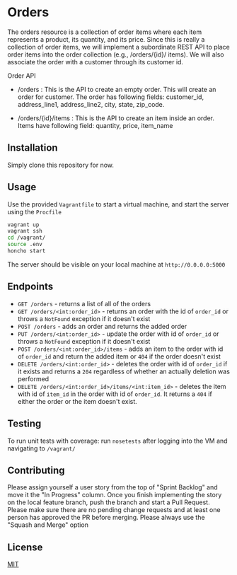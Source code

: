 # Orders

The orders resource is a collection of order items where each item represents a product, its quantity, and its price. Since this is really a collection of order items, we will implement a subordinate REST API to place order items into the order collection (e.g., /orders/{id}/ items). We will also associate the order with a customer through its customer id.

Order API
 
* /orders : This is the API to create an empty order. This will create an order for customer. The order has following fields:
  customer_id, address_line1, address_line2, city, state, zip_code.

* /orders/{id}/items : This is the API to create an item inside an order. Items have following field:
  quantity, price, item_name

## Installation

Simply clone this repository for now. 

## Usage

Use the provided `Vagrantfile` to start a virtual machine, and start the server using the `Procfile`

```bash
vagrant up
vagrant ssh
cd /vagrant/
source .env
honcho start
```

The server should be visible on your local machine at `http://0.0.0.0:5000`

## Endpoints
- `GET /orders` - returns a list of all of the orders
- `GET /orders/<int:order_id>` - returns an order with the id of `order_id` or throws a `NotFound` exception if it doesn't exist
- `POST /orders` - adds an order and returns the added order
- `PUT /orders/<int:order_id>` - update the order with id of `order_id` or throws a `NotFound` exception if it doesn't exist
- `POST /orders/<int:order_id>/items` - adds an item to the order with id of `order_id` and return the added item or `404` if the order doesn't exist
- `DELETE /orders/<int:order_id>` - deletes the order with id of `order_id` if it exists and returns a `204` regardless of whether an actually deletion was performed
- `DELETE /orders/<int:order_id>/items/<int:item_id>` - deletes the item with id of `item_id` in the order with id of `order_id`. It returns a `404` if either the order or the item doesn't exist.


## Testing
To run unit tests with coverage: run `nosetests` after logging into the VM and navigating to `/vagrant/`

## Contributing
Please assign yourself a user story from the top of "Sprint Backlog" and move it the "In Progress" column. Once you finish implementing the story on the local feature branch, push the branch and start a Pull Request. Please make sure there are no pending change requests and at least one person has approved the PR before merging. Please always use the "Squash and Merge" option

## License
[MIT](https://choosealicense.com/licenses/mit/)